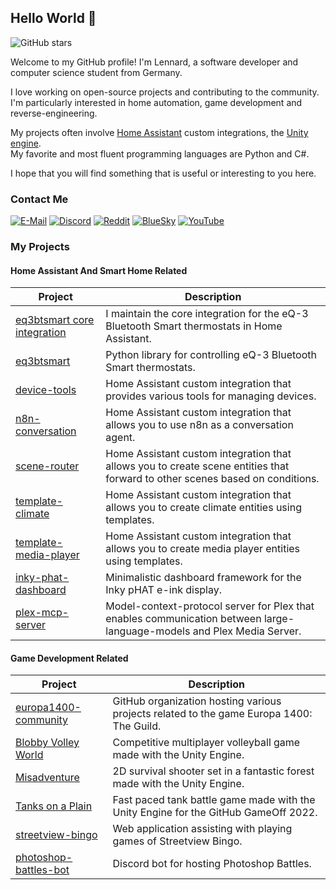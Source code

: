 ## Hello World 👋

![GitHub stars](https://img.shields.io/github/stars/EuleMitKeule)

Welcome to my GitHub profile! I'm Lennard, a software developer and computer science student from Germany.</br>

I love working on open-source projects and contributing to the community. I'm particularly interested in home automation, game development and reverse-engineering.</br>

My projects often involve [Home Assistant](https://github.com/home-assistant/core) custom integrations, the [Unity engine](https://unity.com).</br>
My favorite and most fluent programming languages are Python and C#.</br>

I hope that you will find something that is useful or interesting to you here.

### Contact Me

[![E-Mail](https://img.shields.io/badge/%40-Email-grey)](mailto:l.beers@outlook.de)
[![Discord](https://img.shields.io/badge/-EuleMitKeule-grey?logo=discord)](https://discord.com/users/434825782268002304)
[![Reddit](https://img.shields.io/badge/-EuleMitKeu1e-grey?logo=reddit)](https://www.reddit.com/user/EuleMitKeu1e)
[![BlueSky](https://img.shields.io/badge/-lennardbeers-grey?logo=bluesky)](https://bsky.app/profile/lennardbeers.bsky.social)
[![YouTube](https://img.shields.io/badge/-lennardbeers-grey?logo=youtube)](https://www.youtube.com/@lennardbeers)

### My Projects

#### Home Assistant And Smart Home Related

| Project | Description |
|---------|-------------|
| [eq3btsmart core integration](https://github.com/home-assistant/core) | I maintain the core integration for the eQ-3 Bluetooth Smart thermostats in Home Assistant. |
| [eq3btsmart](https://github.com/EuleMitKeule/eq3btsmart) | Python library for controlling eQ-3 Bluetooth Smart thermostats. |
| [device-tools](https://github.com/EuleMitKeule/device-tools) | Home Assistant custom integration that provides various tools for managing devices. |
| [n8n-conversation](https://github.com/EuleMitKeule/n8n-conversation) | Home Assistant custom integration that allows you to use n8n as a conversation agent. |
| [scene-router](https://github.com/EuleMitKeule/scene-router) | Home Assistant custom integration that allows you to create scene entities that forward to other scenes based on conditions. |
| [template-climate](https://github.com/EuleMitKeule/template-climate) | Home Assistant custom integration that allows you to create climate entities using templates. |
| [template-media-player](https://github.com/EuleMitKeule/template-media-player) | Home Assistant custom integration that allows you to create media player entities using templates. |
| [inky-phat-dashboard](https://github.com/EuleMitKeule/inky-phat-dashboard) | Minimalistic dashboard framework for the Inky pHAT e-ink display. |
| [plex-mcp-server](https://github.com/EuleMitKeule/plex-mcp-server) | Model-context-protocol server for Plex that enables communication between large-language-models and Plex Media Server. |

#### Game Development Related

| Project | Description |
|---------|-------------|
| [europa1400-community](https://github.com/europa1400-community) | GitHub organization hosting various projects related to the game Europa 1400: The Guild. |
| [Blobby Volley World](https://github.com/EuleMitKeule/blobby-volley-world) | Competitive multiplayer volleyball game made with the Unity Engine. |
| [Misadventure](https://github.com/EuleMitKeule/misadventure) | 2D survival shooter set in a fantastic forest made with the Unity Engine. |
| [Tanks on a Plain](https://github.com/EuleMitKeule/github-gameoff-2022) | Fast paced tank battle game made with the Unity Engine for the GitHub GameOff 2022. |
| [streetview-bingo](https://github.com/EuleMitKeule/streetview-bingo) | Web application assisting with playing games of Streetview Bingo. |
| [photoshop-battles-bot](https://github.com/EuleMitKeule/photoshop-battles-bot) | Discord bot for hosting Photoshop Battles. |
